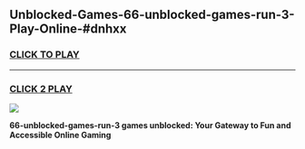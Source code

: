 
## Unblocked-Games-66-unblocked-games-run-3-Play-Online-#dnhxx
<h3>
<a href="https://premium.freeplayer.one?title=66-unblocked-games-run-3&ref=27F">CLICK TO PLAY</a></h3>
<hr>

<h3>
<a href="https://premium.freeplayer.one?title=66-unblocked-games-run-3&ref=27F">CLICK 2 PLAY</a>
  
</h3>

<a href="https://premium.freeplayer.one?title=66-unblocked-games-run-3&ref=27F"><img src="https://clearcache.store/games.png"></a>


**66-unblocked-games-run-3 games unblocked: Your Gateway to Fun and Accessible Online Gaming**

